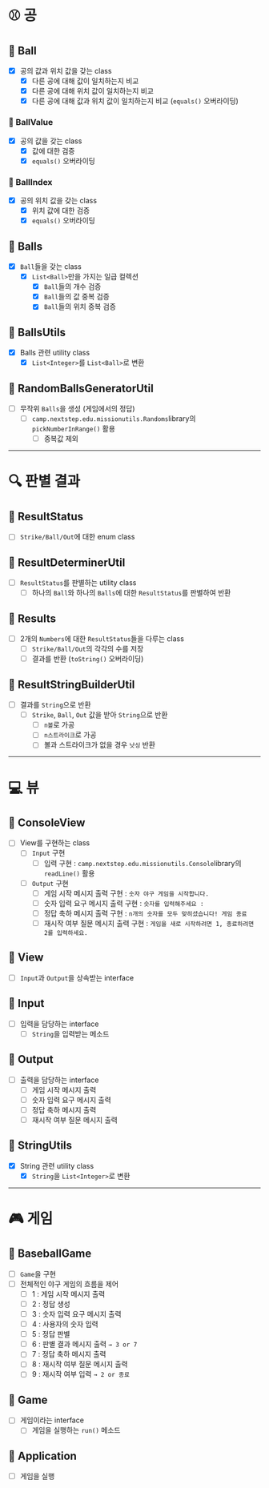 # ⚾ 공

## 📕 Ball

- [x] 공의 값과 위치 값을 갖는 class
    - [x] 다른 공에 대해 값이 일치하는지 비교
    - [x] 다른 공에 대해 위치 값이 일치하는지 비교
    - [x] 다른 공에 대해 값과 위치 값이 일치하는지 비교 (`equals()` 오버라이딩)

### 📕 BallValue

- [x] 공의 값을 갖는 class
    - [x] 값에 대한 검증
    - [x] `equals()` 오버라이딩

### 📕 BallIndex

- [x] 공의 위치 값을 갖는 class
    - [x] 위치 값에 대한 검증
    - [x] `equals()` 오버라이딩

## 📕 Balls

- [x] `Ball`들을 갖는 class
    - [x] `List<Ball>`만을 가지는 일급 컬렉션
        - [x] `Ball`들의 개수 검증
        - [x] `Ball`들의 값 중복 검증
        - [x] `Ball`들의 위치 중복 검증

## 📒 BallsUtils

- [x] Balls 관련 utility class
    - [x] `List<Integer>`를 `List<Ball>`로 변환

## 📒 RandomBallsGeneratorUtil

- [ ] 무작위 `Balls`을 생성 (게임에서의 정답)
    - [ ] `camp.nextstep.edu.missionutils.Randoms`library의 `pickNumberInRange()` 활용
        - [ ] 중복값 제외

---

# 🔍 판별 결과

## 📙 ResultStatus

- [ ] `Strike/Ball/Out`에 대한 enum class

## 📒 ResultDeterminerUtil

- [ ] `ResultStatus`를 판별하는 utility class
    - [ ] 하나의 `Ball`와 하나의 `Balls`에 대한 `ResultStatus`를 판별하여 반환

## 📙 Results

- [ ] 2개의 `Numbers`에 대한 `ResultStatus`들을 다루는 class
    - [ ] `Strike/Ball/Out`의 각각의 수를 저장
    - [ ] 결과를 반환 (`toString()` 오버라이딩)

## 📒 ResultStringBuilderUtil

- [ ] 결과를 `String`으로 반환
    - [ ] `Strike`, `Ball`, `Out` 값을 받아 `String`으로 반환
        - [ ] `n볼`로 가공
        - [ ] `n스트라이크`로 가공
        - [ ] 볼과 스트라이크가 없을 경우 `낫싱` 반환

---

# 💻 뷰

## 📗 ConsoleView

- [ ] View를 구현하는 class
    - [ ] `Input` 구현
        - [ ] 입력 구현 : `camp.nextstep.edu.missionutils.Console`library의 `readLine()` 활용
    - [ ] `Output` 구현
        - [ ] 게임 시작 메시지 출력 구현 : `숫자 야구 게임을 시작합니다.`
        - [ ] 숫자 입력 요구 메시지 출력 구현 : `숫자를 입력해주세요 : `
        - [ ] 정답 축하 메시지 출력 구현 : `n개의 숫자를 모두 맞히셨습니다! 게임 종료`
        - [ ] 재시작 여부 질문 메시지 출력 구현 : `게임을 새로 시작하려면 1, 종료하려면 2를 입력하세요.`

## 📗 View

- [ ] `Input`과 `Output`을 상속받는 interface

## 📗 Input

- [ ] 입력을 담당하는 interface
    - [ ] `String`을 입력받는 메소드

## 📗 Output

- [ ] 출력을 담당하는 interface
    - [ ] 게임 시작 메시지 출력
    - [ ] 숫자 입력 요구 메시지 출력
    - [ ] 정답 축하 메시지 출력
    - [ ] 재시작 여부 질문 메시지 출력

## 📒 StringUtils

- [x] String 관련 utility class
    - [x] `String`을 `List<Integer>`로 변환

---

# 🎮 게임

## 📘 BaseballGame

- [ ] `Game`을 구현
- [ ] 전체적인 야구 게임의 흐름을 제어
    - [ ] 1 : 게임 시작 메시지 출력
    - [ ] 2 : 정답 생성
    - [ ] 3 : 숫자 입력 요구 메시지 출력
    - [ ] 4 : 사용자의 숫자 입력
    - [ ] 5 : 정답 판별
    - [ ] 6 : 판별 결과 메시지 출력 `→ 3 or 7`
    - [ ] 7 : 정답 축하 메시지 출력
    - [ ] 8 : 재시작 여부 질문 메시지 출력
    - [ ] 9 : 재시작 여부 입력 `→ 2 or 종료`

## 📘 Game

- [ ] 게임이라는 interface
    - [ ] 게임을 실행하는 `run()` 메소드

## 📘 Application

- [ ] 게임을 실행
